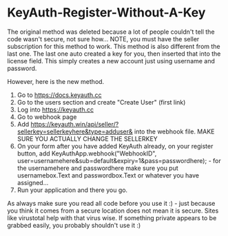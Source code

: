# KeyAuth-Register-Without-A-Key

The original method was deleted because a lot of people couldn't tell the code wasn't secure, not sure how... 
NOTE, you must have the seller subscription for this method to work. This method is also different from the last one. The last one auto created a key for you, then inserted that into the license field. This simply creates a new account just using username and password. 

However, here is the new method. 

1. Go to https://docs.keyauth.cc
2. Go to the users section and create "Create User" (first link)
3. Log into https://keyauth.cc
4. Go to webhook page
5. Add https://keyauth.win/api/seller/?sellerkey=sellerkeyhere&type=adduser& into the webhook file. MAKE SURE YOU ACTUALLY CHANGE THE SELLERKEY
6. On your form after you have added KeyAuth already, on your register button, add KeyAuthApp.webhook("WebhookID", user=usernamehere&sub=default&expiry=1&pass=passwordhere);  - for the usernamehere and passwordhere make sure you put usernamebox.Text and passwordbox.Text or whatever you have assigned...
7. Run your application and there you go. 


As always make sure you read all code before you use it :) - just because you think it comes from a secure location does not mean it is secure. Sites like virustotal help with that virus wise. If something private appears to be grabbed easily, you probably shouldn't use it :) 
